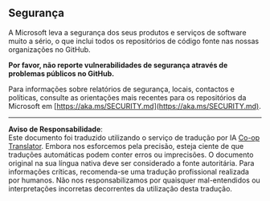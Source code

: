 <!--
CO_OP_TRANSLATOR_METADATA:
{
  "original_hash": "7229f7490ea61a04330b79651ac4d37e",
  "translation_date": "2025-09-29T17:39:11+00:00",
  "source_file": "SECURITY.md",
  "language_code": "pt"
}
-->
<!-- BEGIN MICROSOFT SECURITY.MD V1.0.0 BLOCK -->

## Segurança

A Microsoft leva a segurança dos seus produtos e serviços de software muito a sério, o que
inclui todos os repositórios de código fonte nas nossas organizações no GitHub.

**Por favor, não reporte vulnerabilidades de segurança através de problemas públicos no GitHub.**

Para informações sobre relatórios de segurança, locais, contactos e políticas,
consulte as orientações mais recentes para os repositórios da Microsoft em
[https://aka.ms/SECURITY.md](https://aka.ms/SECURITY.md).

<!-- END MICROSOFT SECURITY.MD BLOCK -->

---

**Aviso de Responsabilidade**:  
Este documento foi traduzido utilizando o serviço de tradução por IA [Co-op Translator](https://github.com/Azure/co-op-translator). Embora nos esforcemos pela precisão, esteja ciente de que traduções automáticas podem conter erros ou imprecisões. O documento original na sua língua nativa deve ser considerado a fonte autoritária. Para informações críticas, recomenda-se uma tradução profissional realizada por humanos. Não nos responsabilizamos por quaisquer mal-entendidos ou interpretações incorretas decorrentes da utilização desta tradução.